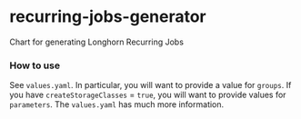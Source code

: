 # recurring-jobs-generator
Chart for generating Longhorn Recurring Jobs

### How to use

See `values.yaml`. In particular, you will want to provide a value for `groups`. If you have `createStorageClasses` = `true`,
you will want to provide values for `parameters`. The `values.yaml` has much more information.
